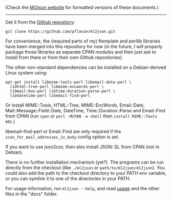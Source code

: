 (Check the [Ml2json website](http://ml2json.christianjaeger.ch/) for
formatted versions of these documents.)

---

Get it from the [Github repository](https://github.com/pflanze/ml2json):

    git clone https://github.com/pflanze/ml2json.git

For convenience, the (required parts of my) ftemplate and perllib
libraries have been merged into this repository for now (in the
future, I will properly package those libraries as separate CPAN
modules and then just ask to install from there or from their own
Github repositories).

The other non-standard dependencies can be installed on a
Debian-derived Linux system using:

    apt-get install libmime-tools-perl libemail-date-perl \
      libhtml-tree-perl libmime-encwords-perl \
      libmail-box-perl libtime-duration-parse-perl \
      libdatetime-perl libemail-find-perl

Or install MIME::Tools, HTML::Tree, MIME::EncWords, Email::Date,
Mail::Message::Field::Date, DateTime, Time::Duration::Parse and
Email::Find from CPAN (run `cpan` or `perl -MCPAN -e shell` then
`install MIME::Tools` etc.)

libemail-find-perl or Email::Find are only required if the
`scan_for_mail_addresses_in_body` config option is set.

If you want to use json2csv, then also install JSON::SL from CPAN (not
in Debian).

There is no further installation mechanism (yet?). The programs can be
run directly from the checkout (like `./ml2json` or
`path/to/ml2json/ml2json`). You could also add the path to the
checkout directory to your PATH env variable, or you can symlink it to
one of the directories in your PATH.

For usage information, run `ml2json --help`, and read
[usage](docs/usage.md) and the other files in the "docs" folder.

